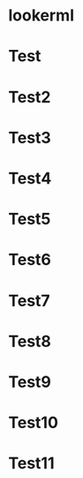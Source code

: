 # lookerml
# Test
# Test2
# Test3
# Test4
# Test5
# Test6
# Test7
# Test8
# Test9
# Test10
# Test11

